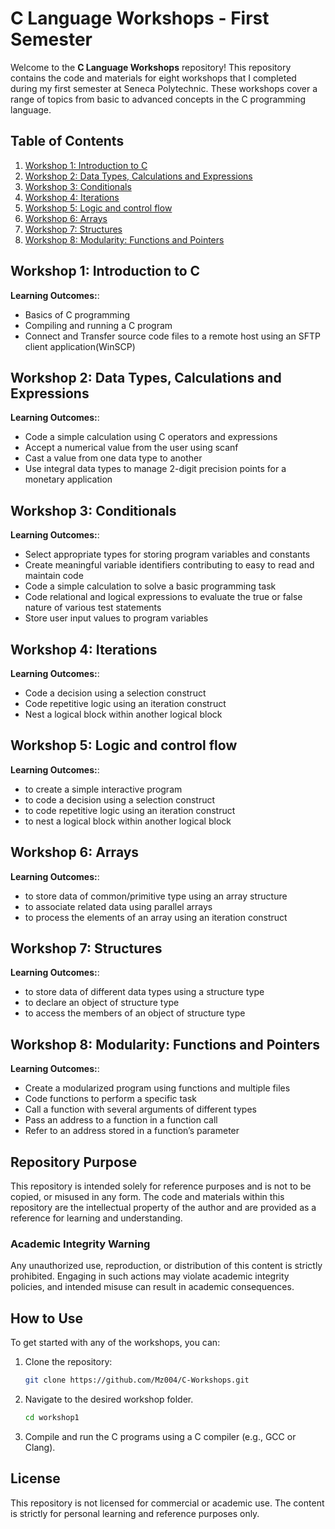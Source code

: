# C Language Workshops - First Semester

Welcome to the **C Language Workshops** repository! This repository contains the code and materials for eight workshops that I completed during my first semester at Seneca Polytechnic. These workshops cover a range of topics from basic to advanced concepts in the C programming language.

## Table of Contents
1. [Workshop 1: Introduction to C](#workshop-1-introduction-to-c)
2. [Workshop 2: Data Types, Calculations and Expressions](#workshop-2-data-types-calculations-and-expressions)
3. [Workshop 3: Conditionals](#workshop-3-conditionals)
4. [Workshop 4: Iterations](#workshop-4-iterations)
5. [Workshop 5: Logic and control flow](#workshop-5-logic-and-control-flow)
6. [Workshop 6: Arrays](#workshop-6-arrays)
7. [Workshop 7: Structures](#workshop-7-structures)
8. [Workshop 8: Modularity: Functions and Pointers](#workshop-8-modularity-functions-and-pointers)



## Workshop 1: Introduction to C
**Learning Outcomes:**:
- Basics of C programming
- Compiling and running a C program
- Connect and Transfer source code files to a remote host using an SFTP client application(WinSCP)

## Workshop 2: Data Types, Calculations and Expressions
**Learning Outcomes:**:
- Code a simple calculation using C operators and expressions
- Accept a numerical value from the user using scanf
- Cast a value from one data type to another
- Use integral data types to manage 2-digit precision points for a monetary application

## Workshop 3: Conditionals
**Learning Outcomes:**:
- Select appropriate types for storing program variables and constants
- Create meaningful variable identifiers contributing to easy to read and maintain code
- Code a simple calculation to solve a basic programming task
- Code relational and logical expressions to evaluate the true or false nature of various test statements
- Store user input values to program variables

## Workshop 4: Iterations
**Learning Outcomes:**:
- Code a decision using a selection construct
- Code repetitive logic using an iteration construct
- Nest a logical block within another logical block

## Workshop 5: Logic and control flow
**Learning Outcomes:**:
- to create a simple interactive program
- to code a decision using a selection construct
- to code repetitive logic using an iteration construct
- to nest a logical block within another logical block

## Workshop 6: Arrays
**Learning Outcomes:**:
- to store data of common/primitive type using an array structure
- to associate related data using parallel arrays
- to process the elements of an array using an iteration construct

## Workshop 7: Structures
**Learning Outcomes:**:
- to store data of different data types using a structure type
- to declare an object of structure type
- to access the members of an object of structure type

## Workshop 8: Modularity: Functions and Pointers
**Learning Outcomes:**:
- Create a modularized program using functions and multiple files
- Code functions to perform a specific task
- Call a function with several arguments of different types
- Pass an address to a function in a function call
- Refer to an address stored in a function’s parameter



## Repository Purpose

This repository is intended solely for reference purposes and is not to be copied, or misused in any form. The code and materials within this repository are the intellectual property of the author and are provided as a reference for learning and understanding.

### **Academic Integrity Warning**

Any unauthorized use, reproduction, or distribution of this content is strictly prohibited. Engaging in such actions may violate academic integrity policies, and intended misuse can result in academic consequences.


## How to Use 

To get started with any of the workshops, you can:
1. Clone the repository:
   ```bash
   git clone https://github.com/Mz004/C-Workshops.git
   ```
2. Navigate to the desired workshop folder.
   ```bash
   cd workshop1
   ```

4. Compile and run the C programs using a C compiler (e.g., GCC or Clang).


## License

This repository is not licensed for commercial or academic use. The content is strictly for personal learning and reference purposes only.
